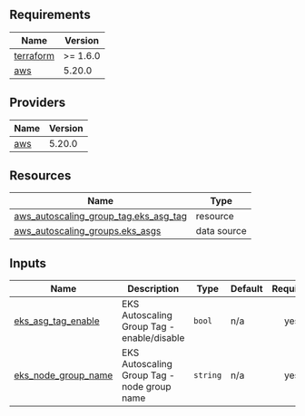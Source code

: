 <!-- BEGIN_TF_DOCS -->
## Requirements

| Name | Version |
|------|---------|
| <a name="requirement_terraform"></a> [terraform](#requirement\_terraform) | >= 1.6.0 |
| <a name="requirement_aws"></a> [aws](#requirement\_aws) | 5.20.0 |

## Providers

| Name | Version |
|------|---------|
| <a name="provider_aws"></a> [aws](#provider\_aws) | 5.20.0 |

## Resources

| Name | Type |
|------|------|
| [aws_autoscaling_group_tag.eks_asg_tag](https://registry.terraform.io/providers/hashicorp/aws/5.20.0/docs/resources/autoscaling_group_tag) | resource |
| [aws_autoscaling_groups.eks_asgs](https://registry.terraform.io/providers/hashicorp/aws/5.20.0/docs/data-sources/autoscaling_groups) | data source |

## Inputs

| Name | Description | Type | Default | Required |
|------|-------------|------|---------|:--------:|
| <a name="input_eks_asg_tag_enable"></a> [eks\_asg\_tag\_enable](#input\_eks\_asg\_tag\_enable) | EKS Autoscaling Group Tag - enable/disable | `bool` | n/a | yes |
| <a name="input_eks_node_group_name"></a> [eks\_node\_group\_name](#input\_eks\_node\_group\_name) | EKS Autoscaling Group Tag - node group name | `string` | n/a | yes |
<!-- END_TF_DOCS -->
